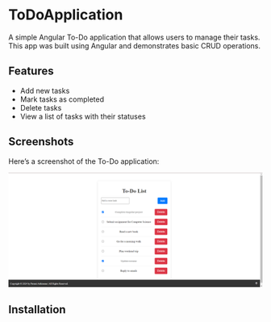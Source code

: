 # ToDoApplication

A simple Angular To-Do application that allows users to manage their tasks. This app was built using Angular and demonstrates basic CRUD operations.

## Features

- Add new tasks
- Mark tasks as completed
- Delete tasks
- View a list of tasks with their statuses

## Screenshots

Here’s a screenshot of the To-Do application:

![ToDo Application Screenshot](src/img/Angular%20Todo%20App.png)

## Installation

